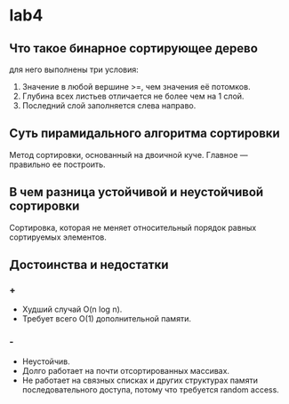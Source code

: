 # lab4

## Что такое бинарное сортирующее дерево

для него выполнены три условия:

1. Значение в любой вершине >=, чем значения её потомков.
2. Глубина всех листьев отличается не более чем на 1 слой.
3. Последний слой заполняется слева направо.

## Суть пирамидального алгоритма сортировки

Метод сортировки, основанный на двоичной куче. Главное — правильно ее построить.

## В чем разница устойчивой и неустойчивой сортировки

Сортировка, которая не меняет относительный порядок равных сортируемых элементов.

## Достоинства и недостатки

### +

- Худший случай O(n log n).
- Требует всего O(1) дополнительной памяти.

### -

- Неустойчив.
- Долго работает на почти отсортированных массивах.
- Не работает на связных списках и других структурах памяти последовательного доступа,
  потому что требуется random access.
